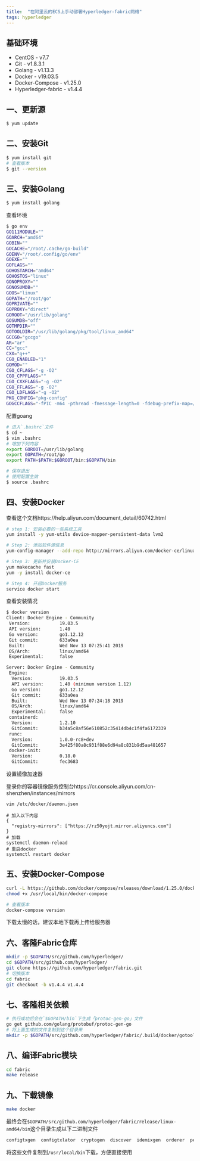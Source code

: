 ```yaml
---
title:  "在阿里云的ECS上手动部署Hyperledger-fabric网络"
tags: hyperledger
---
```


## 基础环境

* CentOS - v7.7
* Git - v1.8.3.1
* Golang - v1.13.3
* Docker - v19.03.5
* Docker-Compose - v1.25.0
* Hyperledger-fabric - v1.4.4



## 一、更新源

```sh
$ yum update
```



## 二、安装Git

```sh
$ yum install git
# 查看版本
$ git --version
```



## 三、安装Golang

```sh
$ yum install golang
```

查看环境

```sh
$ go env
GO111MODULE=""
GOARCH="amd64"
GOBIN=""
GOCACHE="/root/.cache/go-build"
GOENV="/root/.config/go/env"
GOEXE=""
GOFLAGS=""
GOHOSTARCH="amd64"
GOHOSTOS="linux"
GONOPROXY=""
GONOSUMDB=""
GOOS="linux"
GOPATH="/root/go"
GOPRIVATE=""
GOPROXY="direct"
GOROOT="/usr/lib/golang"
GOSUMDB="off"
GOTMPDIR=""
GOTOOLDIR="/usr/lib/golang/pkg/tool/linux_amd64"
GCCGO="gccgo"
AR="ar"
CC="gcc"
CXX="g++"
CGO_ENABLED="1"
GOMOD=""
CGO_CFLAGS="-g -O2"
CGO_CPPFLAGS=""
CGO_CXXFLAGS="-g -O2"
CGO_FFLAGS="-g -O2"
CGO_LDFLAGS="-g -O2"
PKG_CONFIG="pkg-config"
GOGCCFLAGS="-fPIC -m64 -pthread -fmessage-length=0 -fdebug-prefix-map=/tmp/go-build981408195=/tmp/go-build -gno-record-gcc-switches"
```

配置goang

```sh
# 进入`.bashrc`文件
$ cd ~
$ vim .bashrc
# 增加下列内容
export GOROOT=/usr/lib/golang
export GOPATH=/root/go
export PATH=$PATH:$GOROOT/bin:$GOPATH/bin

# 保存退出
# 使用配置生效
$ source .bashrc
```



## 四、安装Docker

查看这个文档https://help.aliyun.com/document_detail/60742.html

```sh
# step 1: 安装必要的一些系统工具
yum install -y yum-utils device-mapper-persistent-data lvm2

# Step 2: 添加软件源信息
yum-config-manager --add-repo http://mirrors.aliyun.com/docker-ce/linux/centos/docker-ce.repo

# Step 3: 更新并安装Docker-CE
yum makecache fast
yum -y install docker-ce

# Step 4: 开启Docker服务
service docker start

```

查看安装情况

```sh
$ docker version
Client: Docker Engine - Community
 Version:           19.03.5
 API version:       1.40
 Go version:        go1.12.12
 Git commit:        633a0ea
 Built:             Wed Nov 13 07:25:41 2019
 OS/Arch:           linux/amd64
 Experimental:      false

Server: Docker Engine - Community
 Engine:
  Version:          19.03.5
  API version:      1.40 (minimum version 1.12)
  Go version:       go1.12.12
  Git commit:       633a0ea
  Built:            Wed Nov 13 07:24:18 2019
  OS/Arch:          linux/amd64
  Experimental:     false
 containerd:
  Version:          1.2.10
  GitCommit:        b34a5c8af56e510852c35414db4c1f4fa6172339
 runc:
  Version:          1.0.0-rc8+dev
  GitCommit:        3e425f80a8c931f88e6d94a8c831b9d5aa481657
 docker-init:
  Version:          0.18.0
  GitCommit:        fec3683
```

设置镜像加速器

登录你的容器镜像服务控制台https://cr.console.aliyun.com/cn-shenzhen/instances/mirrors

```shell
vim /etc/docker/daemon.json

# 加入以下内容
{
  "registry-mirrors": ["https://rz50yojt.mirror.aliyuncs.com"]
}
# 加载
systemctl daemon-reload
# 重启docker
systemctl restart docker

```



## 五、安装Docker-Compose

```sh
curl -L https://github.com/docker/compose/releases/download/1.25.0/docker-compose-`uname -s`-`uname -m` -o /usr/local/bin/docker-compose
chmod +x /usr/local/bin/docker-compose

# 查看版本
docker-compose version
```

下载太慢的话，建议本地下载再上传给服务器



## 六、客隆Fabric仓库

```sh
mkdir -p $GOPATH/src/github.com/hyperledger/
cd $GOPATH/src/github.com/hyperledger/
git clone https://github.com/hyperledger/fabric.git
# 切换版本
cd fabric
git checkout -b v1.4.4 v1.4.4
```



## 七、客隆相关依赖

```sh
# 执行成功后会在`$GOPATH/bin`下生成「protoc-gen-go」文件
go get github.com/golang/protobuf/protoc-gen-go
# 将上面生成的文件复制到这个目录来
mkdir -p $GOPATH/src/github.com/hyperledger/fabric/.build/docker/gotools/bin
```



## 八、编译Fabric模块

```sh
cd fabric
make release
```



## 九、下载镜像

```sh
make docker
```

最终会在`$GOPATH/src/github.com/hyperledger/fabric/release/linux-amd64/bin`这个目录生成以下二进制文件

```sh
configtxgen  configtxlator  cryptogen  discover  idemixgen  orderer  peer
```

将这些文件复制到`/usr/local/bin`下载，方便直接使用